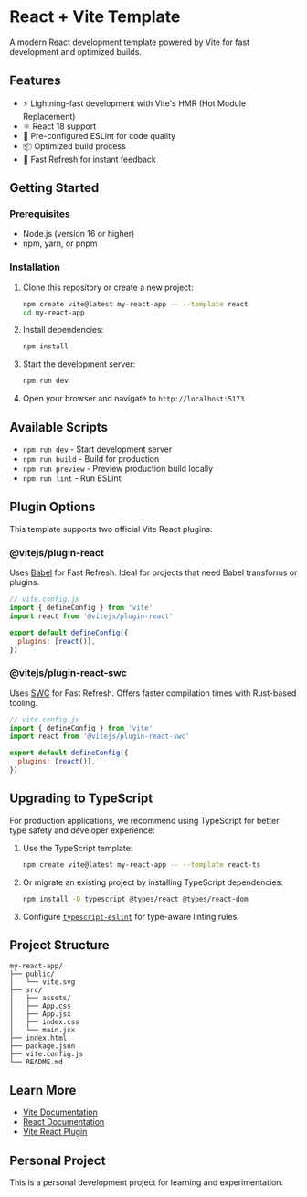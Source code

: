 # React + Vite Template

A modern React development template powered by Vite for fast development and optimized builds.

## Features

- ⚡ Lightning-fast development with Vite's HMR (Hot Module Replacement)
- ⚛️ React 18 support
- 🔧 Pre-configured ESLint for code quality
- 📦 Optimized build process
- 🚀 Fast Refresh for instant feedback

## Getting Started

### Prerequisites

- Node.js (version 16 or higher)
- npm, yarn, or pnpm

### Installation

1. Clone this repository or create a new project:
   ```bash
   npm create vite@latest my-react-app -- --template react
   cd my-react-app
   ```

2. Install dependencies:
   ```bash
   npm install
   ```

3. Start the development server:
   ```bash
   npm run dev
   ```

4. Open your browser and navigate to `http://localhost:5173`

## Available Scripts

- `npm run dev` - Start development server
- `npm run build` - Build for production
- `npm run preview` - Preview production build locally
- `npm run lint` - Run ESLint

## Plugin Options

This template supports two official Vite React plugins:

### @vitejs/plugin-react
Uses [Babel](https://babeljs.io/) for Fast Refresh. Ideal for projects that need Babel transforms or plugins.

```js
// vite.config.js
import { defineConfig } from 'vite'
import react from '@vitejs/plugin-react'

export default defineConfig({
  plugins: [react()],
})
```

### @vitejs/plugin-react-swc
Uses [SWC](https://swc.rs/) for Fast Refresh. Offers faster compilation times with Rust-based tooling.

```js
// vite.config.js
import { defineConfig } from 'vite'
import react from '@vitejs/plugin-react-swc'

export default defineConfig({
  plugins: [react()],
})
```

## Upgrading to TypeScript

For production applications, we recommend using TypeScript for better type safety and developer experience:

1. Use the TypeScript template:
   ```bash
   npm create vite@latest my-react-app -- --template react-ts
   ```

2. Or migrate an existing project by installing TypeScript dependencies:
   ```bash
   npm install -D typescript @types/react @types/react-dom
   ```

3. Configure [`typescript-eslint`](https://typescript-eslint.io/) for type-aware linting rules.

## Project Structure

```
my-react-app/
├── public/
│   └── vite.svg
├── src/
│   ├── assets/
│   ├── App.css
│   ├── App.jsx
│   ├── index.css
│   └── main.jsx
├── index.html
├── package.json
├── vite.config.js
└── README.md
```

## Learn More

- [Vite Documentation](https://vitejs.dev/)
- [React Documentation](https://react.dev/)
- [Vite React Plugin](https://github.com/vitejs/vite-plugin-react)

## Personal Project

This is a personal development project for learning and experimentation.
